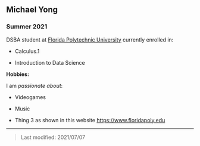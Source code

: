## Michael Yong

### Summer 2021 

DSBA student at [Florida Polytechnic University](https://www.floridapoly.edu) currently enrolled in: 

- Calculus.1

- Introduction to Data Science

**Hobbies:**

I am _passionate about_: 

- Videogames

- Music

- Thing 3 as shown in this website <https://www.floridapoly.edu>

***

> Last modified: 2021/07/07